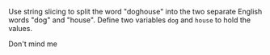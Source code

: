 Use string slicing to split the word "doghouse" into the two separate English words "dog" and "house". Define two variables `dog` and `house` to hold the values.

Don't mind me
